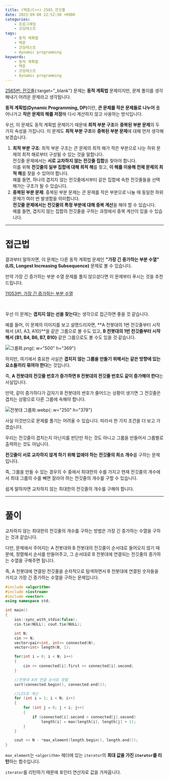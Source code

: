 ```yaml
---
title: (백준/C++) 2565_전깃줄
date: 2023-09-08 22:52:50 +0900
categories:
    - 프로그래밍
    - 코딩테스트
tags:
    - 동적 계획법
    - 백준
    - 코딩테스트
    - dynamic programming
keywords:
    - 동적 계획법
    - 백준
    - 코딩테스트
    - dynamic programming
---
```


[2565번: 전깃줄](https://www.acmicpc.net/problem/2565){:target="_blank"} 문제는 <span class="keyword">**동적 계획법**</span> 문제이지만, 문제 풀이를 생각해내기 어려운 문제라고 생각됩니다.

<span class="keyword">**동적 계획법(Dynamic Programming, DP)**</span>이란, <span class="font_highlight">**큰 문제를 작은 문제들로 나누어**</span> 풀어나가고 <span class="font_highlight">**작은 문제의 해를 저장**</span>해 다시 계산하지 않고 사용하는 방식입니다.

우선, 이 문제도 동적 계획법 문제이기 때문에 **최적 부분 구조**와 **중복된 부분 문제**의 두 가지 속성을 가집니다. 이 문제도 **최적 부분 구조**와 **중복된 부분 문제**에 대해 먼저 생각해보겠습니다.

1. **최적 부분 구조**: 최적 부분 구조는 큰 문제의 최적 해가 작은 부분으로 나눈 하위 문제의 최적 해로부터 구성될 수 있는 것을 말합니다. 
<br> 전깃줄 문제에서는 **서로 교차하지 않는 전깃줄 집합**을 찾아야 합니다.
<br> 이를 위해 <span class="important">**전깃줄의 일부 집합에 대해 최적 해**</span>를 찾고, <span class="important">**이 해를 이용해 전체 문제의 최적 해**</span>를 찾을 수 있어야 합니다.
<br> 예를 들면, 하나의 겹치지 않는 전깃줄에서부터 같은 집합에 속한 전깃줄들을 선택해가는 구조가 될 수 있습니다.
1. **중복된 부분 문제**: 중복된 부분 문제는 큰 문제를 작은 부분으로 나눌 때 동일한 하위 문제가 여러 번 발생함을 의미합니다.
<br> <span class="important">**전깃줄 문제에서는 전깃줄의 특정 부분에 대해 중복 계산**</span>을 해야 할 수 있습니다.
<br> 예를 들면, 겹치지 않는 집합의 전깃줄을 구하는 과정에서 중복 계산이 있을 수 있습니다.

---

# 접근법

결과부터 말하자면, 이 문제는 다른 동적 계획법 문제인 <span class="important">**"가장 긴 증가하는 부분 수열" (LIS, Longest Increasing Subsequence)**</span> 문제로 볼 수 있습니다.

만약 가장 긴 증가하는 부분 수열 문제를 풀지 않으셨다면 이 문제부터 푸시는 것을 추천 드립니다.

[11053번: 가장 긴 증가하는 부분 수열](https://www.acmicpc.net/problem/11053)

<br>

우선 이 문제는 **겹치지 않는 선을 찾는다**는 생각으로 접근하면 좋을 것 같습니다.

예를 들어, 이 문제의 이미지를 보고 설명드리자면, **A 전봇대의 1번 전깃줄부터 시작해서 {A1, A3, A10}**을 같은 그룹으로 볼 수도 있고, **B 전봇대의 1번 전깃줄부터 시작해서 {B1, B4, B6, B7, B10}** 같은 그룹으로도 볼 수도 있을 것 같습니다.

![그룹화.png](https://drive.google.com/uc?export=view&id=10QbWXlJapCIxXWEGzUfI3fk1YJA3qYv-&usp=drive_fs){: w="500" h="369"}

하지만, 여기에서 중요한 사실은 <span class="font_highlight">**겹치지 않는 그룹을 만들기 위해서는 같은 방향에 있는 요소들끼리 묶여야 한다**</span>는 것입니다.

즉, **A 전봇대의 전깃줄 번호가 증가하면 B 전봇대의 전깃줄 번호도 같이 증가해야 한다**는 사실입니다.

만약, 같이 증가하다가 갑자기 B 전봇대의 번호가 줄어드는 상황이 생기면 그 전깃줄은 겹치는 상황으로 다른 그룹에 속해야 합니다.

![전봇대 그룹화.webp](https://drive.google.com/uc?export=view&id=158GuiGy07b6AEpb35dsGaajkK6asDVfn&usp=drive_fs){: w="250" h="378"}

사실 이것만으로 문제를 풀기는 어려울 수 있습니다. 따라서 한 가지 조건을 더 보고 가겠습니다.

우리는 전깃줄이 겹치는지 아닌지를 판단만 하는 것도 아니고 그룹을 만들어서 그룹별로 출력하는 것도 아닙니다.

**전깃줄이 서로 교차하지 않게 하기 위해 없애야 하는 전깃줄의 최소 개수**를 구하는 문제입니다.

즉, 그룹을 만들 수 있는 경우의 수 중에서 최대한의 수를 가지고 현재 전깃줄의 개수에서 최대 그룹의 수를 빼면 잘라야 하는 전깃줄의 개수를 구할 수 있습니다.

쉽게 말하자면 교차하지 않는 최대한의 전깃줄의 개수를 구해야 합니다.

---

# 풀이

교차하지 않는 최대한의 전깃줄의 개수를 구하는 방법은 가장 긴 증가하는 수열을 구하는 것과 같습니다.

다만, 문제에서 주어지는 A 전봇대와 B 전봇대의 전깃줄이 순서대로 들어오지 않기 때문에, 정렬해서 순서를 만들어주고, 그 순서대로 B 전봇대에 연결되는 전깃줄의 증가하는 수열을 구해주면 됩니다.

즉, A 전봇대에 연결된 전깃줄을 순차적으로 탐색하면서 B 전봇대에 연결된 숫자들을 가지고 가장 긴 증가하는 수열을 구하는 문제입니다.

```cpp
#include <algorithm>
#include <iostream>
#include <vector>
using namespace std;

int main()
{
	ios::sync_with_stdio(false);
	cin.tie(NULL); cout.tie(NULL);

	int N;
	cin >> N;
	vector<pair<int, int>> connected(N);
	vector<int> length(N, 1);

	for(int i = 0; i < N; i++)
	{
		cin >> connected[i].first >> connected[i].second;
	}

	//전봇대 A의 연결 순서로 정렬
	sort(connected.begin(), connected.end());

	//LIS로 계산
	for (int i = 1; i < N; i++)
	{
		for (int j = 0; j < i; j++)
		{
			if (connected[i].second > connected[j].second)
				length[i] = max(length[i], length[j] + 1);
		}
	}

	cout << N - *max_element(length.begin(), length.end());
}
```

`max_element`는 `<algorithm>` 헤더에 있는 `iterator`의 **최대 값을 가진 `iterator`를 리턴**하는 함수입니다.

`iterator`를 리턴하기 때문에 포인터 연산자로 값을 가져옵니다.